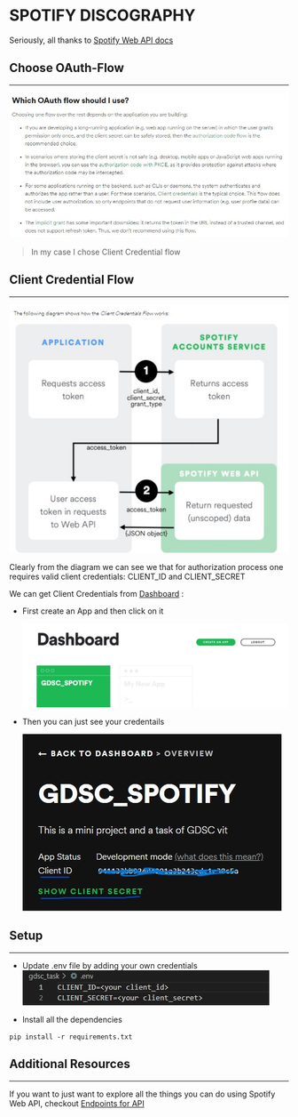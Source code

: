# **SPOTIFY DISCOGRAPHY** 

Seriously, all thanks to [Spotify Web API docs](https://developer.spotify.com/documentation/web-api/)

## Choose OAuth-Flow
---
![](.\img/1.jpg)

> In my case I chose Client Credential flow
> 
## Client Credential Flow
---
![](.\img/2.jpg)

Clearly from the diagram we can see we that for authorization process one requires valid client credentials: CLIENT_ID and CLIENT_SECRET

We can get Client Credentials from [Dashboard](https://developer.spotify.com/dashboard/applications) :

- First create an App and then click on it
  
  ![](.\img/3.jpg)

- Then you can just see your credentails

  ![](.\img/4.jpg)


## Setup
---
- Update .env file by adding your own credentials
  ![](.\img/5.jpg)

- Install all the dependencies 
```
pip install -r requirements.txt
```
## Additional Resources
--- 
If you want to just want to explore all the things you can do using Spotify Web API, checkout [Endpoints for API](https://developer.spotify.com/documentation/web-api/reference/#/)
